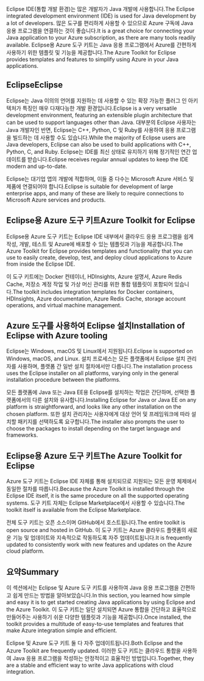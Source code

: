 <span data-ttu-id="fd4e0-101">Eclipse IDE(통합 개발 환경)는 많은 개발자가 Java 개발에 사용합니다.</span><span class="sxs-lookup"><span data-stu-id="fd4e0-101">The Eclipse integrated development environment (IDE) is used for Java development by a lot of developers.</span></span> <span data-ttu-id="fd4e0-102">많은 도구를 편리하게 사용할 수 있으므로 Azure 구독에 Java 응용 프로그램을 연결하는 것이 좋습니다.</span><span class="sxs-lookup"><span data-stu-id="fd4e0-102">It is a great choice for connecting your Java application to your Azure subscription, as there are many tools readily available.</span></span> <span data-ttu-id="fd4e0-103">Eclipse용 Azure 도구 키트는 Java 응용 프로그램에서 Azure를 간편하게 사용하기 위한 템플릿 및 기능을 제공합니다.</span><span class="sxs-lookup"><span data-stu-id="fd4e0-103">The Azure Toolkit for Eclipse provides templates and features to simplify using Azure in your Java applications.</span></span>

## <a name="eclipse"></a><span data-ttu-id="fd4e0-104">Eclipse</span><span class="sxs-lookup"><span data-stu-id="fd4e0-104">Eclipse</span></span>

<span data-ttu-id="fd4e0-105">Eclipse는 Java 이의의 언어를 지원하는 데 사용할 수 있는 확장 가능한 플러그 인 아키텍처가 특징인 매우 다재다능한 개발 환경입니다.</span><span class="sxs-lookup"><span data-stu-id="fd4e0-105">Eclipse is a very versatile development environment, featuring an extensible plugin architecture that can be used to support languages other than Java.</span></span> <span data-ttu-id="fd4e0-106">대부분의 Eclipse 사용자는 Java 개발자인 반면, Eclipse는 C++, Python, C 및 Ruby를 사용하여 응용 프로그램을 빌드하는 데 사용할 수도 있습니다.</span><span class="sxs-lookup"><span data-stu-id="fd4e0-106">While the majority of Eclipse users are Java developers, Eclipse can also be used to build applications with C++, Python, C, and Ruby.</span></span> <span data-ttu-id="fd4e0-107">Eclipse는 IDE를 최신 상태로 유지하기 위해 정기적인 연간 업데이트를 받습니다.</span><span class="sxs-lookup"><span data-stu-id="fd4e0-107">Eclipse receives regular annual updates to keep the IDE modern and up-to-date.</span></span>

<span data-ttu-id="fd4e0-108">Eclipse는 대기업 앱의 개발에 적합하며, 이들 중 다수는 Microsoft Azure 서비스 및 제품에 연결되어야 합니다.</span><span class="sxs-lookup"><span data-stu-id="fd4e0-108">Eclipse is suitable for development of large enterprise apps, and many of these are likely to require connections to Microsoft Azure services and products.</span></span>

## <a name="azure-toolkit-for-eclipse"></a><span data-ttu-id="fd4e0-109">Eclipse용 Azure 도구 키트</span><span class="sxs-lookup"><span data-stu-id="fd4e0-109">Azure Toolkit for Eclipse</span></span>

<span data-ttu-id="fd4e0-110">Eclipse용 Azure 도구 키트는 Eclipse IDE 내부에서 클라우드 응용 프로그램을 쉽게 작성, 개발, 테스트 및 Azure에 배포할 수 있는 템플릿과 기능을 제공합니다.</span><span class="sxs-lookup"><span data-stu-id="fd4e0-110">The Azure Toolkit for Eclipse provides templates and functionality that you can use to easily create, develop, test, and deploy cloud applications to Azure from inside the Eclipse IDE.</span></span>

<span data-ttu-id="fd4e0-111">이 도구 키트에는 Docker 컨테이너, HDInsights, Azure 설명서, Azure Redis Cache, 저장소 계정 작업 및 가상 머신 관리를 위한 통합 템플릿이 포함되어 있습니다.</span><span class="sxs-lookup"><span data-stu-id="fd4e0-111">The toolkit includes integration templates for Docker containers, HDInsights, Azure documentation, Azure Redis Cache, storage account operations, and virtual machine management.</span></span>

## <a name="installation-of-eclipse-with-azure-tooling"></a><span data-ttu-id="fd4e0-112">Azure 도구를 사용하여 Eclipse 설치</span><span class="sxs-lookup"><span data-stu-id="fd4e0-112">Installation of Eclipse with Azure tooling</span></span>

<span data-ttu-id="fd4e0-113">Eclipse는 Windows, macOS 및 Linux에서 지원됩니다.</span><span class="sxs-lookup"><span data-stu-id="fd4e0-113">Eclipse is supported on Windows, macOS, and Linux.</span></span> <span data-ttu-id="fd4e0-114">설치 프로세스는 모든 플랫폼에서 Eclipse 설치 관리자를 사용하며, 플랫폼 간 일반 설치 절차에서만 다릅니다.</span><span class="sxs-lookup"><span data-stu-id="fd4e0-114">The installation process uses the Eclipse installer on all platforms, varying only in the general installation procedure between the platforms.</span></span>

<span data-ttu-id="fd4e0-115">모든 플랫폼에 Java 또는 Java EE용 Eclipse를 설치하는 작업은 간단하며, 선택한 플랫폼에서의 다른 설치와 유사합니다.</span><span class="sxs-lookup"><span data-stu-id="fd4e0-115">Installing Eclipse for Java or Java EE on any platform is straightforward, and looks like any other installation on the chosen platform.</span></span> <span data-ttu-id="fd4e0-116">또한 설치 관리자는 사용자에게 대상 언어 및 프레임워크에 따라 설치할 패키지를 선택하도록 요구합니다.</span><span class="sxs-lookup"><span data-stu-id="fd4e0-116">The installer also prompts the user to choose the packages to install depending on the target language and frameworks.</span></span>

## <a name="the-azure-toolkit-for-eclipse"></a><span data-ttu-id="fd4e0-117">Eclipse용 Azure 도구 키트</span><span class="sxs-lookup"><span data-stu-id="fd4e0-117">The Azure Toolkit for Eclipse</span></span>

<span data-ttu-id="fd4e0-118">Azure 도구 키트는 Eclipse IDE 자체를 통해 설치되므로 지원되는 모든 운영 체제에서 동일한 절차를 따릅니다.</span><span class="sxs-lookup"><span data-stu-id="fd4e0-118">Because the Azure Toolkit is installed through the Eclipse IDE itself, it is the same procedure on all the supported operating systems.</span></span> <span data-ttu-id="fd4e0-119">도구 키트 자체는 Eclipse Marketplace에서 사용할 수 있습니다.</span><span class="sxs-lookup"><span data-stu-id="fd4e0-119">The toolkit itself is available from the Eclipse Marketplace.</span></span>

<span data-ttu-id="fd4e0-120">전체 도구 키트는 오픈 소스이며 GitHub에서 호스트됩니다.</span><span class="sxs-lookup"><span data-stu-id="fd4e0-120">The entire toolkit is open source and hosted in GitHub.</span></span> <span data-ttu-id="fd4e0-121">이 도구 키트는 Azure 클라우드 플랫폼의 새로운 기능 및 업데이트와 지속적으로 작동하도록 자주 업데이트됩니다.</span><span class="sxs-lookup"><span data-stu-id="fd4e0-121">It is frequently updated to consistently work with new features and updates on the Azure cloud platform.</span></span>

## <a name="summary"></a><span data-ttu-id="fd4e0-122">요약</span><span class="sxs-lookup"><span data-stu-id="fd4e0-122">Summary</span></span>

<span data-ttu-id="fd4e0-123">이 섹션에서는 Eclipse 및 Azure 도구 키트를 사용하여 Java 응용 프로그램을 간편하고 쉽게 만드는 방법을 알아보았습니다.</span><span class="sxs-lookup"><span data-stu-id="fd4e0-123">In this section, you learned how simple and easy it is to get started creating Java applications by using Eclipse and the Azure Toolkit.</span></span> <span data-ttu-id="fd4e0-124">이 도구 키트는 일단 설치되면 Azure 통합을 간단하고 효율적으로 만들어주는 사용하기 쉬운 다양한 템플릿과 기능을 제공합니다.</span><span class="sxs-lookup"><span data-stu-id="fd4e0-124">Once installed, the toolkit provides a multitude of easy-to-use templates and features that make Azure integration simple and efficient.</span></span>

<span data-ttu-id="fd4e0-125">Eclipse 및 Azure 도구 키트 둘 다 자주 업데이트됩니다.</span><span class="sxs-lookup"><span data-stu-id="fd4e0-125">Both Eclipse and the Azure Toolkit are frequently updated.</span></span> <span data-ttu-id="fd4e0-126">이러한 도구 키트는 클라우드 통합을 사용하여 Java 응용 프로그램을 작성하는 안정적이고 효율적인 방법입니다.</span><span class="sxs-lookup"><span data-stu-id="fd4e0-126">Together, they are a stable and efficient way to write Java applications with cloud integration.</span></span>

